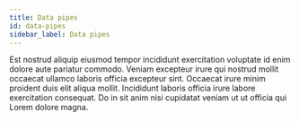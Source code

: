 ```yaml
---
title: Data pipes
id: data-pipes
sidebar_label: Data pipes
---
```


Est nostrud aliquip eiusmod tempor incididunt exercitation voluptate id enim dolore aute pariatur commodo. Veniam excepteur irure qui nostrud mollit occaecat ullamco laboris officia excepteur sint. Occaecat irure minim proident duis elit aliqua mollit. Incididunt laboris officia irure labore exercitation consequat. Do in sit anim nisi cupidatat veniam ut ut officia qui Lorem dolore magna.

